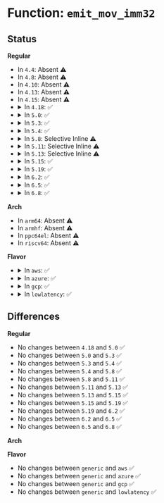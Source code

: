 # Function: <code>emit_mov_imm32</code>

## Status
<b>Regular</b>
<ul>
<li>
In <code>4.4</code>: Absent ⚠️
</li>
<li>
In <code>4.8</code>: Absent ⚠️
</li>
<li>
In <code>4.10</code>: Absent ⚠️
</li>
<li>
In <code>4.13</code>: Absent ⚠️
</li>
<li>
In <code>4.15</code>: Absent ⚠️
</li>
<li>
<details>
<summary>In <code>4.18</code>: ✅</summary>

```c
void emit_mov_imm32(u8 **pprog, bool sign_propagate, u32 dst_reg, const u32 imm32);
```

**Collision:** Unique Static

**Inline:** No

**Transformation:** False

**Instances:**

```
In arch/x86/net/bpf_jit_comp.c (ffffffff81088490)
Location: arch/x86/net/bpf_jit_comp.c:328
Inline: False
```
**Symbols:**

```
ffffffff81088490-ffffffff81088546: emit_mov_imm32 (STB_LOCAL)
```
</details>
</li>
<li>
<details>
<summary>In <code>5.0</code>: ✅</summary>

```c
void emit_mov_imm32(u8 **pprog, bool sign_propagate, u32 dst_reg, const u32 imm32);
```

**Collision:** Unique Static

**Inline:** No

**Transformation:** False

**Instances:**

```
In arch/x86/net/bpf_jit_comp.c (ffffffff8108ff60)
Location: arch/x86/net/bpf_jit_comp.c:328
Inline: False
```
**Symbols:**

```
ffffffff8108ff60-ffffffff81090016: emit_mov_imm32 (STB_LOCAL)
```
</details>
</li>
<li>
<details>
<summary>In <code>5.3</code>: ✅</summary>

```c
void emit_mov_imm32(u8 **pprog, bool sign_propagate, u32 dst_reg, const u32 imm32);
```

**Collision:** Unique Static

**Inline:** No

**Transformation:** False

**Instances:**

```
In arch/x86/net/bpf_jit_comp.c (ffffffff81093d00)
Location: arch/x86/net/bpf_jit_comp.c:297
Inline: False
```
**Symbols:**

```
ffffffff81093d00-ffffffff81093db6: emit_mov_imm32 (STB_LOCAL)
```
</details>
</li>
<li>
<details>
<summary>In <code>5.4</code>: ✅</summary>

```c
void emit_mov_imm32(u8 **pprog, bool sign_propagate, u32 dst_reg, const u32 imm32);
```

**Collision:** Unique Static

**Inline:** No

**Transformation:** False

**Instances:**

```
In arch/x86/net/bpf_jit_comp.c (ffffffff8109a2d0)
Location: arch/x86/net/bpf_jit_comp.c:297
Inline: False
```
**Symbols:**

```
ffffffff8109a2d0-ffffffff8109a386: emit_mov_imm32 (STB_LOCAL)
```
</details>
</li>
<li>
<details>
<summary>In <code>5.8</code>: Selective Inline ⚠️</summary>

```c
void emit_mov_imm32(u8 **pprog, bool sign_propagate, u32 dst_reg, const u32 imm32);
```

**Collision:** Unique Static

**Inline:** Selective

**Transformation:** False

**Instances:**

```
In arch/x86/net/bpf_jit_comp.c (ffffffff8109fb30)
Location: arch/x86/net/bpf_jit_comp.c:483
Inline: True
Direct callers:
  - arch/x86/net/bpf_jit_comp.c:do_jit
  - arch/x86/net/bpf_jit_comp.c:do_jit
  - arch/x86/net/bpf_jit_comp.c:emit_mov_imm64
```
**Symbols:**

```
ffffffff8109fb30-ffffffff8109fbde: emit_mov_imm32 (STB_LOCAL)
```
</details>
</li>
<li>
<details>
<summary>In <code>5.11</code>: Selective Inline ⚠️</summary>

```c
void emit_mov_imm32(u8 **pprog, bool sign_propagate, u32 dst_reg, const u32 imm32);
```

**Collision:** Unique Static

**Inline:** Selective

**Transformation:** False

**Instances:**

```
In arch/x86/net/bpf_jit_comp.c (ffffffff8109b040)
Location: arch/x86/net/bpf_jit_comp.c:601
Inline: True
Direct callers:
  - arch/x86/net/bpf_jit_comp.c:do_jit
  - arch/x86/net/bpf_jit_comp.c:do_jit
  - arch/x86/net/bpf_jit_comp.c:emit_mov_imm64
```
**Symbols:**

```
ffffffff8109b040-ffffffff8109b0ee: emit_mov_imm32 (STB_LOCAL)
```
</details>
</li>
<li>
<details>
<summary>In <code>5.13</code>: Selective Inline ⚠️</summary>

```c
void emit_mov_imm32(u8 **pprog, bool sign_propagate, u32 dst_reg, const u32 imm32);
```

**Collision:** Unique Static

**Inline:** Selective

**Transformation:** False

**Instances:**

```
In arch/x86/net/bpf_jit_comp.c (ffffffff8109f207)
Location: arch/x86/net/bpf_jit_comp.c:616
Inline: True
Inline callers:
  - arch/x86/net/bpf_jit_comp.c:arch_prepare_bpf_trampoline
Direct callers:
  - arch/x86/net/bpf_jit_comp.c:do_jit
  - arch/x86/net/bpf_jit_comp.c:do_jit
  - arch/x86/net/bpf_jit_comp.c:do_jit
  - arch/x86/net/bpf_jit_comp.c:emit_mov_imm64
```
**Symbols:**

```
ffffffff8109b7f0-ffffffff8109b89e: emit_mov_imm32 (STB_LOCAL)
```
</details>
</li>
<li>
<details>
<summary>In <code>5.15</code>: ✅</summary>

```c
void emit_mov_imm32(u8 **pprog, bool sign_propagate, u32 dst_reg, const u32 imm32);
```

**Collision:** Unique Static

**Inline:** No

**Transformation:** False

**Instances:**

```
In arch/x86/net/bpf_jit_comp.c (ffffffff810ac690)
Location: arch/x86/net/bpf_jit_comp.c:610
Inline: False
Direct callers:
  - arch/x86/net/bpf_jit_comp.c:arch_prepare_bpf_trampoline
  - arch/x86/net/bpf_jit_comp.c:do_jit
  - arch/x86/net/bpf_jit_comp.c:do_jit
  - arch/x86/net/bpf_jit_comp.c:do_jit
  - arch/x86/net/bpf_jit_comp.c:emit_mov_imm64
```
**Symbols:**

```
ffffffff810ac690-ffffffff810ac802: emit_mov_imm32 (STB_LOCAL)
```
</details>
</li>
<li>
<details>
<summary>In <code>5.19</code>: ✅</summary>

```c
void emit_mov_imm32(u8 **pprog, bool sign_propagate, u32 dst_reg, const u32 imm32);
```

**Collision:** Unique Static

**Inline:** No

**Transformation:** False

**Instances:**

```
In arch/x86/net/bpf_jit_comp.c (ffffffff810c24d0)
Location: arch/x86/net/bpf_jit_comp.c:611
Inline: False
Direct callers:
  - arch/x86/net/bpf_jit_comp.c:arch_prepare_bpf_trampoline
  - arch/x86/net/bpf_jit_comp.c:do_jit
  - arch/x86/net/bpf_jit_comp.c:do_jit
  - arch/x86/net/bpf_jit_comp.c:emit_mov_imm64
```
**Symbols:**

```
ffffffff810c24d0-ffffffff810c2654: emit_mov_imm32 (STB_LOCAL)
```
</details>
</li>
<li>
<details>
<summary>In <code>6.2</code>: ✅</summary>

```c
void emit_mov_imm32(u8 **pprog, bool sign_propagate, u32 dst_reg, const u32 imm32);
```

**Collision:** Unique Static

**Inline:** No

**Transformation:** False

**Instances:**

```
In arch/x86/net/bpf_jit_comp.c (ffffffff810df0f0)
Location: arch/x86/net/bpf_jit_comp.c:624
Inline: False
Direct callers:
  - arch/x86/net/bpf_jit_comp.c:arch_prepare_bpf_trampoline
  - arch/x86/net/bpf_jit_comp.c:do_jit
  - arch/x86/net/bpf_jit_comp.c:do_jit
  - arch/x86/net/bpf_jit_comp.c:emit_mov_imm64
```
**Symbols:**

```
ffffffff810df0f0-ffffffff810df274: emit_mov_imm32 (STB_LOCAL)
```
</details>
</li>
<li>
<details>
<summary>In <code>6.5</code>: ✅</summary>

```c
void emit_mov_imm32(u8 **pprog, bool sign_propagate, u32 dst_reg, const u32 imm32);
```

**Collision:** Unique Static

**Inline:** No

**Transformation:** False

**Instances:**

```
In arch/x86/net/bpf_jit_comp.c (ffffffff810ea6e0)
Location: arch/x86/net/bpf_jit_comp.c:624
Inline: False
Direct callers:
  - arch/x86/net/bpf_jit_comp.c:arch_prepare_bpf_trampoline
  - arch/x86/net/bpf_jit_comp.c:do_jit
  - arch/x86/net/bpf_jit_comp.c:do_jit
  - arch/x86/net/bpf_jit_comp.c:emit_mov_imm64
```
**Symbols:**

```
ffffffff810ea6e0-ffffffff810ea864: emit_mov_imm32 (STB_LOCAL)
```
</details>
</li>
<li>
<details>
<summary>In <code>6.8</code>: ✅</summary>

```c
void emit_mov_imm32(u8 **pprog, bool sign_propagate, u32 dst_reg, const u32 imm32);
```

**Collision:** Unique Static

**Inline:** No

**Transformation:** False

**Instances:**

```
In arch/x86/net/bpf_jit_comp.c (ffffffff810f3000)
Location: arch/x86/net/bpf_jit_comp.c:758
Inline: False
Direct callers:
  - arch/x86/net/bpf_jit_comp.c:__arch_prepare_bpf_trampoline
  - arch/x86/net/bpf_jit_comp.c:do_jit
  - arch/x86/net/bpf_jit_comp.c:do_jit
  - arch/x86/net/bpf_jit_comp.c:emit_mov_imm64
```
**Symbols:**

```
ffffffff810f3000-ffffffff810f3184: emit_mov_imm32 (STB_LOCAL)
```
</details>
</li>
</ul>
<b>Arch</b>
<ul>
<li>
In <code>arm64</code>: Absent ⚠️
</li>
<li>
In <code>armhf</code>: Absent ⚠️
</li>
<li>
In <code>ppc64el</code>: Absent ⚠️
</li>
<li>
In <code>riscv64</code>: Absent ⚠️
</li>
</ul>
<b>Flavor</b>
<ul>
<li>
<details>
<summary>In <code>aws</code>: ✅</summary>

```c
void emit_mov_imm32(u8 **pprog, bool sign_propagate, u32 dst_reg, const u32 imm32);
```

**Collision:** Unique Static

**Inline:** No

**Transformation:** False

**Instances:**

```
In arch/x86/net/bpf_jit_comp.c (ffffffff81093bf0)
Location: arch/x86/net/bpf_jit_comp.c:297
Inline: False
```
**Symbols:**

```
ffffffff81093bf0-ffffffff81093ca6: emit_mov_imm32 (STB_LOCAL)
```
</details>
</li>
<li>
<details>
<summary>In <code>azure</code>: ✅</summary>

```c
void emit_mov_imm32(u8 **pprog, bool sign_propagate, u32 dst_reg, const u32 imm32);
```

**Collision:** Unique Static

**Inline:** No

**Transformation:** False

**Instances:**

```
In arch/x86/net/bpf_jit_comp.c (ffffffff81082680)
Location: arch/x86/net/bpf_jit_comp.c:297
Inline: False
```
**Symbols:**

```
ffffffff81082680-ffffffff81082736: emit_mov_imm32 (STB_LOCAL)
```
</details>
</li>
<li>
<details>
<summary>In <code>gcp</code>: ✅</summary>

```c
void emit_mov_imm32(u8 **pprog, bool sign_propagate, u32 dst_reg, const u32 imm32);
```

**Collision:** Unique Static

**Inline:** No

**Transformation:** False

**Instances:**

```
In arch/x86/net/bpf_jit_comp.c (ffffffff81093ba0)
Location: arch/x86/net/bpf_jit_comp.c:297
Inline: False
```
**Symbols:**

```
ffffffff81093ba0-ffffffff81093c56: emit_mov_imm32 (STB_LOCAL)
```
</details>
</li>
<li>
<details>
<summary>In <code>lowlatency</code>: ✅</summary>

```c
void emit_mov_imm32(u8 **pprog, bool sign_propagate, u32 dst_reg, const u32 imm32);
```

**Collision:** Unique Static

**Inline:** No

**Transformation:** False

**Instances:**

```
In arch/x86/net/bpf_jit_comp.c (ffffffff8109b7a0)
Location: arch/x86/net/bpf_jit_comp.c:297
Inline: False
```
**Symbols:**

```
ffffffff8109b7a0-ffffffff8109b856: emit_mov_imm32 (STB_LOCAL)
```
</details>
</li>
</ul>

## Differences
<b>Regular</b>
<ul>
<li>
No changes between <code>4.18</code> and <code>5.0</code> ✅
</li>
<li>
No changes between <code>5.0</code> and <code>5.3</code> ✅
</li>
<li>
No changes between <code>5.3</code> and <code>5.4</code> ✅
</li>
<li>
No changes between <code>5.4</code> and <code>5.8</code> ✅
</li>
<li>
No changes between <code>5.8</code> and <code>5.11</code> ✅
</li>
<li>
No changes between <code>5.11</code> and <code>5.13</code> ✅
</li>
<li>
No changes between <code>5.13</code> and <code>5.15</code> ✅
</li>
<li>
No changes between <code>5.15</code> and <code>5.19</code> ✅
</li>
<li>
No changes between <code>5.19</code> and <code>6.2</code> ✅
</li>
<li>
No changes between <code>6.2</code> and <code>6.5</code> ✅
</li>
<li>
No changes between <code>6.5</code> and <code>6.8</code> ✅
</li>
</ul>
<b>Arch</b>
<ul>
</ul>
<b>Flavor</b>
<ul>
<li>
No changes between <code>generic</code> and <code>aws</code> ✅
</li>
<li>
No changes between <code>generic</code> and <code>azure</code> ✅
</li>
<li>
No changes between <code>generic</code> and <code>gcp</code> ✅
</li>
<li>
No changes between <code>generic</code> and <code>lowlatency</code> ✅
</li>
</ul>
